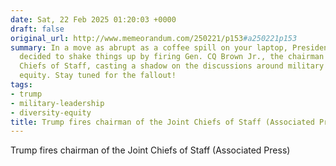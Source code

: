```yaml
---
date: Sat, 22 Feb 2025 01:20:03 +0000
draft: false
original_url: http://www.memeorandum.com/250221/p153#a250221p153
summary: In a move as abrupt as a coffee spill on your laptop, President Trump has
  decided to shake things up by firing Gen. CQ Brown Jr., the chairman of the Joint
  Chiefs of Staff, casting a shadow on the discussions around military diversity and
  equity. Stay tuned for the fallout!
tags:
- trump
- military-leadership
- diversity-equity
title: Trump fires chairman of the Joint Chiefs of Staff (Associated Press)
---
```


Trump fires chairman of the Joint Chiefs of Staff (Associated Press)